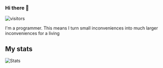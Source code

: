 ### Hi there 👋
![visitors](https://visitor-badge.glitch.me/badge?page_id=underlyingglitch.visitor-badge)

I'm a programmer. This means I turn small inconveniences into much larger inconveniences for a living

## My stats
![Stats](https://github-readme-stats.vercel.app/api?username=underlyingglitch&show_icons=true&theme=gotham)
